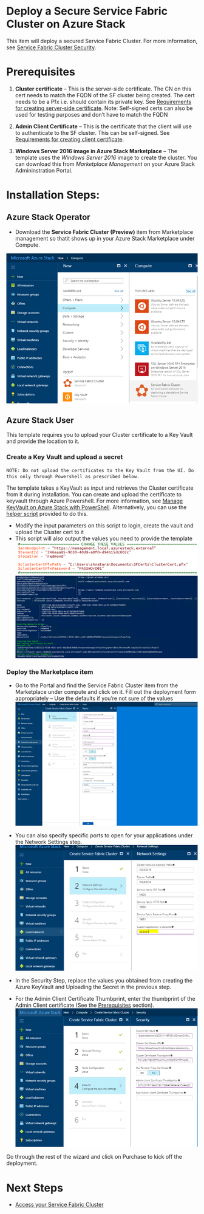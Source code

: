 # Deploy a Secure Service Fabric Cluster on Azure Stack
This item will deploy a secured Service Fabric Cluster. For more information, see [Service Fabric Cluster Security](https://docs.microsoft.com/en-us/azure/service-fabric/service-fabric-cluster-security).
# Prerequisites

1. **Cluster certificate** – This is the server-side certificate. The CN on this cert needs to match the FQDN of the SF cluster being created. The cert needs to be a Pfx i.e. should contain its private key. See [Requirements for creating server-side certificate](https://docs.microsoft.com/en-us/azure/service-fabric/service-fabric-cluster-security).
Note: Self-signed certs can also be used for testing purposes and don’t have to match the FQDN

2. **Admin Client Certificate** – This is the certificate that the client will use to authenticate to the SF cluster. This can be self-signed. See [Requirements for creating client certificate](https://docs.microsoft.com/en-us/azure/service-fabric/service-fabric-cluster-security).

3. **Windows Server 2016 image in Azure Stack Marketplace** – The template uses the _Windows Server 2016_ image to create the cluster. You can download this from _Marketplace Management_ on your Azure Stack Admininstration Portal.

# Installation Steps:
## Azure Stack Operator
- Download the **Service Fabric Cluster (Preview)** item from Marketplace management so thatit shows up in your Azure Stack Marketplace under Compute.

![Marketplace](images/Marketplace.png)

## Azure Stack User

This template requires you to upload your Cluster certificate to a Key Vault and provide the location to it.

### Create a Key Vault and upload a secret
    NOTE: Do not upload the certificates to the Key Vault from the UI. Do this only through Powershell as prescribed below.

The template takes a KeyVault as input and retrieves the Cluster certificate from it during installation. 
You can create and upload the certificate to keyvault through Azure Powershell. For more information, see [Manage KeyVault on Azure Stack with PowerShell](https://docs.microsoft.com/en-us/azure/azure-stack/user/azure-stack-kv-manage-powershell). 
Alternatively, you can use the [helper script](scripts/Publish-SecretToVault.ps1) provided to do this.

- Modify the input parameters on this script to login, create the vault and upload the Cluster cert to it
- This script will also output the values you need to provide the template
![script Modifications](images/modifyscript.png)
![Publishing Certs to KV](images/publishcertstokv.png)

### Deploy the Marketplace item

- Go to the Portal and find the Service Fabric Cluster item from the Marketplace under compute and click on it. Fill out the deployment form appropriately – Use the defaults if you’re not sure of the values 
![Template UI](images/createSFTemplate.png)

- You can also specify specific ports to open for your applications under the Network Settings step.
    ![Open Ports](images/openPorts.png)

- In the Security Step, replace the values you obtained from creating the Azure KeyVault and Uploading the Secret in the previous step.

-  For the Admin Client Certificate Thumbprint, enter the thumbprint of the Admin Client certificate (See the [Prerequisites](#Prerequisites) section).
    ![Filling out the Security Step](images/filledupsecurity.png)

Go through the rest of the wizard and click on Purchase to kick off the deployment.

# Next Steps
* [Access your Service Fabric Cluster](accessSFCluster.md)
